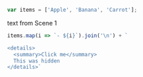 
```js
var items = ['Apple', 'Banana', 'Carrot'];
```

text from Scene 1


```js meta
items.map(i => `- ${i}`).join('\n') + `

<details>
  <summary>Click me</summary>
  This was hidden
</details>`
```
